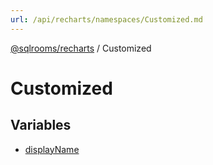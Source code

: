 ```yaml
---
url: /api/recharts/namespaces/Customized.md
---
```

[@sqlrooms/recharts](../../index.md) / Customized

# Customized

## Variables

* [displayName](variables/displayName.md)
